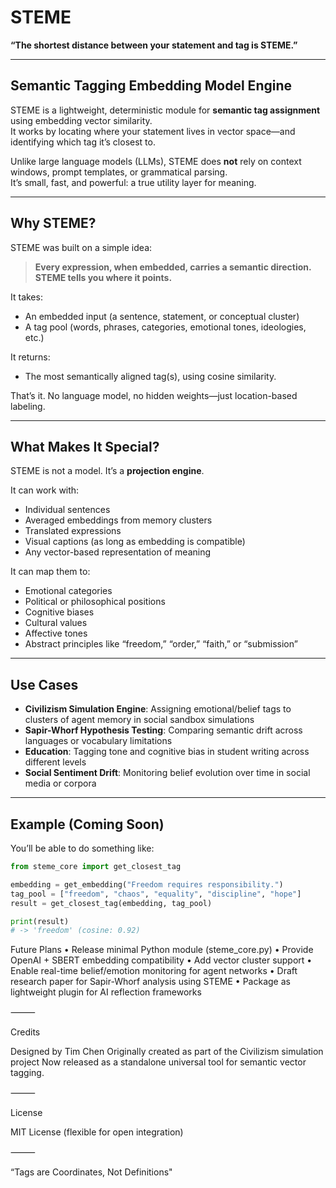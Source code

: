 # STEME

**“The shortest distance between your statement and tag is STEME.”**

---

## Semantic Tagging Embedding Model Engine

STEME is a lightweight, deterministic module for **semantic tag assignment** using embedding vector similarity.  
It works by locating where your statement lives in vector space—and identifying which tag it’s closest to.

Unlike large language models (LLMs), STEME does **not** rely on context windows, prompt templates, or grammatical parsing.  
It’s small, fast, and powerful: a true utility layer for meaning.

---

## Why STEME?

STEME was built on a simple idea:

> **Every expression, when embedded, carries a semantic direction.**  
> **STEME tells you where it points.**

It takes:
- An embedded input (a sentence, statement, or conceptual cluster)
- A tag pool (words, phrases, categories, emotional tones, ideologies, etc.)

It returns:
- The most semantically aligned tag(s), using cosine similarity.

That’s it. No language model, no hidden weights—just location-based labeling.

---

## What Makes It Special?

STEME is not a model. It’s a **projection engine**.

It can work with:
- Individual sentences
- Averaged embeddings from memory clusters
- Translated expressions
- Visual captions (as long as embedding is compatible)
- Any vector-based representation of meaning

It can map them to:
- Emotional categories
- Political or philosophical positions
- Cognitive biases
- Cultural values
- Affective tones
- Abstract principles like “freedom,” “order,” “faith,” or “submission”

---

## Use Cases

- **Civilizism Simulation Engine**: Assigning emotional/belief tags to clusters of agent memory in social sandbox simulations
- **Sapir-Whorf Hypothesis Testing**: Comparing semantic drift across languages or vocabulary limitations
- **Education**: Tagging tone and cognitive bias in student writing across different levels
- **Social Sentiment Drift**: Monitoring belief evolution over time in social media or corpora

---

## Example (Coming Soon)

You’ll be able to do something like:

```python
from steme_core import get_closest_tag

embedding = get_embedding("Freedom requires responsibility.")
tag_pool = ["freedom", "chaos", "equality", "discipline", "hope"]
result = get_closest_tag(embedding, tag_pool)

print(result)
# -> 'freedom' (cosine: 0.92)
```

Future Plans
	•	Release minimal Python module (steme_core.py)
	•	Provide OpenAI + SBERT embedding compatibility
	•	Add vector cluster support
	•	Enable real-time belief/emotion monitoring for agent networks
	•	Draft research paper for Sapir-Whorf analysis using STEME
	•	Package as lightweight plugin for AI reflection frameworks

⸻

Credits

Designed by Tim Chen
Originally created as part of the Civilizism simulation project
Now released as a standalone universal tool for semantic vector tagging.

⸻

License

MIT License (flexible for open integration)

⸻

“Tags are Coordinates, Not Definitions"







